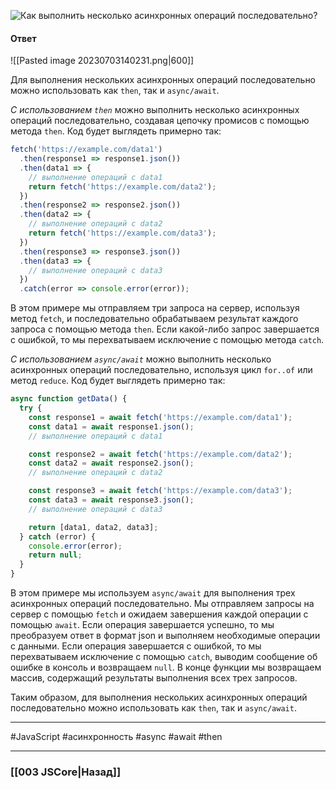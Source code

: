 ![Как выполнить несколько асинхронных операций последовательно?](https://youtu.be/t0sdlbA6yA8?t=599)

#### Ответ

![[Pasted image 20230703140231.png|600]]

Для выполнения нескольких асинхронных операций последовательно можно использовать как `then`, так и `async/await`.

*С использованием `then`* можно выполнить несколько асинхронных операций последовательно, создавая цепочку промисов с помощью метода `then`. Код будет выглядеть примерно так:

```javascript
fetch('https://example.com/data1')
  .then(response1 => response1.json())
  .then(data1 => {
    // выполнение операций с data1
    return fetch('https://example.com/data2');
  })
  .then(response2 => response2.json())
  .then(data2 => {
    // выполнение операций с data2
    return fetch('https://example.com/data3');
  })
  .then(response3 => response3.json())
  .then(data3 => {
    // выполнение операций с data3
  })
  .catch(error => console.error(error));
```

В этом примере мы отправляем три запроса на сервер, используя метод `fetch`, и последовательно обрабатываем результат каждого запроса с помощью метода `then`. Если какой-либо запрос завершается с ошибкой, то мы перехватываем исключение с помощью метода `catch`.

*С использованием `async/await`* можно выполнить несколько асинхронных операций последовательно, используя цикл `for..of` или метод `reduce`. Код будет выглядеть примерно так:

```javascript
async function getData() {
  try {
    const response1 = await fetch('https://example.com/data1');
    const data1 = await response1.json();
    // выполнение операций с data1

    const response2 = await fetch('https://example.com/data2');
    const data2 = await response2.json();
    // выполнение операций с data2

    const response3 = await fetch('https://example.com/data3');
    const data3 = await response3.json();
    // выполнение операций с data3

    return [data1, data2, data3];
  } catch (error) {
    console.error(error);
    return null;
  }
}
```

В этом примере мы используем `async/await` для выполнения трех асинхронных операций последовательно. Мы отправляем запросы на сервер с помощью `fetch` и ожидаем завершения каждой операции с помощью `await`. Если операция завершается успешно, то мы преобразуем ответ в формат json и выполняем необходимые операции с данными. Если операция завершается с ошибкой, то мы перехватываем исключение с помощью `catch`, выводим сообщение об ошибке в консоль и возвращаем `null`. В конце функции мы возвращаем массив, содержащий результаты выполнения всех трех запросов.

Таким образом, для выполнения нескольких асинхронных операций последовательно можно использовать как `then`, так и `async/await`.

___
 #JavaScript #асинхронность #async #await #then

___

### [[003 JSCore|Назад]]